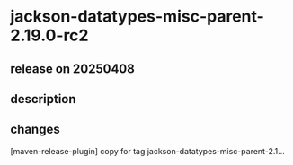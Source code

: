 # jackson-datatypes-misc-parent-2.19.0-rc2

## release on 20250408

## description

## changes

[maven-release-plugin] copy for tag jackson-datatypes-misc-parent-2.1…

